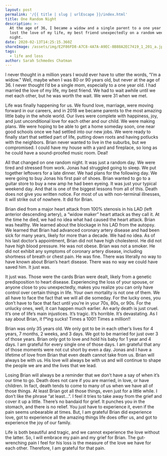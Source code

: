 ```yaml
---
layout: post
permalink: '/{{ title | slug | urlEscape }}/index.html'
title: One Random Night
description: >-
  At the age of 36, I became a widow and a single parent to a one year old. I
  lost the love of my life, my best friend unexpectedly on a random weekend
  night.
date: 2020-02-13T14:25:15.360Z
shareImage: /assets/img/E2F86FD8-A7C8-4A7A-A9EC-8B88A2EC7419_1_201_a.jpeg
tags:
  - life and loss
author: Sarah Schmedes Chatman
---
```

I never thought in a million years I would ever have to utter the words, “I’m a widow.” Well, maybe when I was 80 or 90 years old, but never at the age of 36. I never thought I’d be a single mom, especially to a one year old. I had married the love of my life, my best friend. We had to wait awhile until we met each other, but he was worth the wait. We were 31 when we met.

Life was finally happening for us. We found love, marriage, were moving forward in our careers, and in 2018 we became parents to the most amazing little baby in the whole world. Our lives were complete with happiness, joy, and just unconditional love for each other and our child. We were making plans. We were hoping to be able to get a home someday soon, one near good schools once we had settled into our new jobs. We were ready to finally start that settled part of life, putting down roots and having potlucks with the neighbors. Brian never wanted to live in the suburbs, but we compromised. I could have my house with a yard and fireplace, so long as he could have a sound-proofed music room. Deal!

All that changed on one random night. It was just a random day. We were tired and stressed from work. Jonas had struggled going to sleep. We put together leftovers for a late dinner. We had plans for the following day. We were going to buy Jonas his first pair of shoes. Brian wanted to go to a guitar store to buy a new amp he had been eyeing. It was just your typical weekend day. And that is one of the biggest lessons from all of this. Death does not give you written notice. For most of us with non-terminal illnesses, it will strike out of nowhere. It did for Brian.

Brian died from a major heart attack from 100% stenosis in his LAD (left anterior descending artery), a “widow maker” heart attack as they call it. At the time he died, we had no idea what had caused the heart attack. Brian was healthy. We learned about the blockage in his LAD from the autopsy. We learned that Brian had advanced coronary artery disease and had been sick for many years, likely for more than a decade. We had no idea. As of his last doctor’s appointment, Brian did not have high cholesterol. He did not have high blood pressure. He was not obese. Brian was not a smoker. He did not exhibit any symptoms of coronary artery disease, including shortness of breath or chest pain. He was fine. There was literally no way to have known about Brian’s heart disease. There was no way we could have saved him. It just was.

It just was. Those were the cards Brian were dealt, likely from a genetic predisposition to heart disease. Experiencing the loss of your spouse, or anyone close to you unexpectedly, makes you realize you can only have control over certain things in life. Your own mortality is not one of them. We all have to face the fact that we will all die someday. For the lucky ones, you don’t have to face that fact until you’re in your 70s, 80s, or 90s. For the unlucky ones, well, it can happen much earlier. An early death is just cruel. It’s one of life’s main injustices. It’s tragic. It’s horrible. It’s devastating. As I say about Brian, it f*ing sucks! Times a 100!! Times a million!!

Brian was only 35 years old. We only got to be in each other’s lives for 4 years, 7 months, 2 weeks, and 3 days. We got to be married for just over 3 of those years. Brian only got to love and hold his baby for 1 year and 4 days. I am grateful for every single one of those days. I am grateful that any of those moments were not cut short by even a day. Jonas and I have a lifetime of love from Brian that even death cannot take from us. Brian will always be with us. His love will always be with us and will continue to shape the people we are and the lives that we lead.

Losing Brian will always be a reminder that we don’t have a say of when it’s our time to go. Death does not care if you are married, in love, or have children. In fact, death tends to come to many of us when we have all of those things. At least Brian got all those things, even just for a little while. I don’t like the phrase “at least...”. I feel it tries to take away from the grief and cover it up a little. There’s no bandaid for grief. It punches you in the stomach, and there is no relief. You just have to experience it, even if the pain seems unbearable at times. But, I am grateful Brian did experience love, got to experience all the amazing things life does offer us, and got to experience the joy of our family.

Life is both beautiful and tragic, and we cannot experience the love without the latter. So, I will embrace my pain and my grief for Brian. The gut-wrenching pain I feel for his loss is the measure of the love we have for each other. Therefore, I am grateful for that pain.
